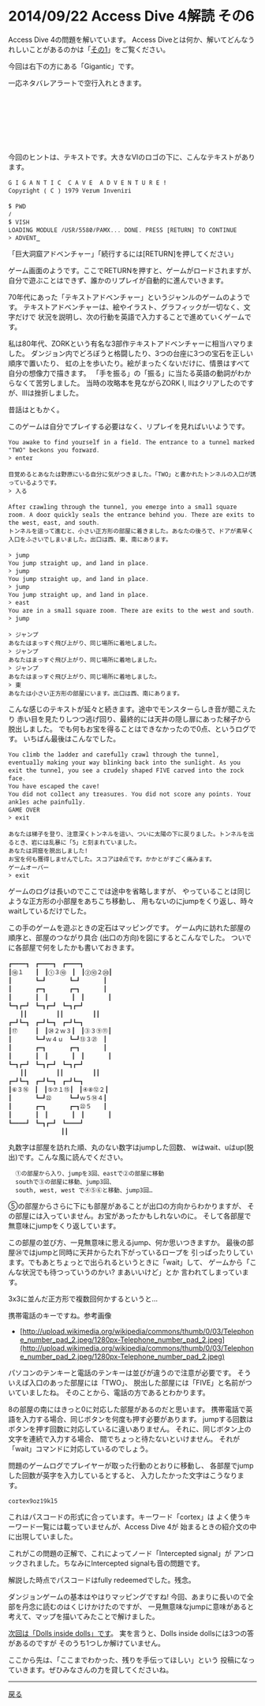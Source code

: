 <head>
  <link href="https://fonts.googleapis.com/css2?family=Noto+Sans+Mono&display=swap" rel="stylesheet">
  <style>
    code, pre {
      font-family: 'Noto Sans Mono', monospace;
    }
  </style>
</head>


# 2014/09/22 Access Dive 4解読 その6

Access Dive 4の問題を解いています。
Access Diveとは何か、解いてどんなうれしいことがあるのかは「[その1](./ad4_intro.md)」をご覧ください。

今回は右下の方にある「Gigantic」です。

一応ネタバレアラートで空行入れときます。

<br/><br/><br/><br/><br/><br/>

今回のヒントは、テキストです。大きなVIのロゴの下に、こんなテキストがあります。

```
G I G A N T I C  C A V E  A D V E N T U R E !
Copyright ( C ) 1979 Verum Inveniri

$ PWD
/
$ VISH
LOADING MODULE /USR/5580/PAMX... DONE. PRESS [RETURN] TO CONTINUE
> ADVENT_
```

「巨大洞窟アドベンチャー」「続行するには[RETURN]を押してください」

ゲーム画面のようです。ここでRETURNを押すと、ゲームがロードされますが、
自分で遊ぶことはできず、誰かのリプレイが自動的に進んでいきます。

70年代にあった「テキストアドベンチャー」というジャンルのゲームのようです。
テキストアドベンチャーは、絵やイラスト、グラフィックが一切なく、文字だけで
状況を説明し、次の行動を英語で入力することで進めていくゲームです。

私は80年代、ZORKという有名な3部作テキストアドベンチャーに相当ハマりました。
ダンジョン内でどろぼうと格闘したり、3つの台座に3つの宝石を正しい順序で置いたり、
虹の上を歩いたり。絵がまったくないだけに、情景はすべて自分の想像力で描きます。
「手を振る」の「振る」に当たる英語の動詞がわからなくて苦労しました。
当時の攻略本を見ながらZORK I, IIはクリアしたのですが、IIIは挫折しました。

昔話はともかく。

このゲームは自分でプレイする必要はなく、リプレイを見ればいいようです。

    You awake to find yourself in a field. The entrance to a tunnel marked "TWO" beckons you forward.
    > enter

    目覚めるとあなたは野原にいる自分に気がつきました。「TWO」と書かれたトンネルの入口が誘っているようです。
    > 入る

    After crawling through the tunnel, you emerge into a small square room. A door quickly seals the entrance behind you. There are exits to the west, east, and south.
    トンネルを這って進むと、小さい正方形の部屋に着きました。あなたの後ろで、ドアが素早く入口をふさいでしまいました。出口は西、東、南にあります。

    > jump
    You jump straight up, and land in place.
    > jump
    You jump straight up, and land in place.
    > jump
    You jump straight up, and land in place.
    > east
    You are in a small square room. There are exits to the west and south.
    > jump

    > ジャンプ
    あなたはまっすぐ飛び上がり、同じ場所に着地しました。
    > ジャンプ
    あなたはまっすぐ飛び上がり、同じ場所に着地しました。
    > ジャンプ
    あなたはまっすぐ飛び上がり、同じ場所に着地しました。
    > 東
    あなたは小さい正方形の部屋にいます。出口は西、南にあります。

こんな感じのテキストが延々と続きます。途中でモンスターらしき音が聞こえたり
赤い目を見たりしつつ逃げ回り、最終的には天井の隠し扉にあった梯子から脱出しました。
でも何もお宝を得ることはできなかったので0点、というログです。
いちばん最後はこんなでした。

    You climb the ladder and carefully crawl through the tunnel, eventually making your way blinking back into the sunlight. As you exit the tunnel, you see a crudely shaped FIVE carved into the rock face.
    You have escaped the cave!
    You did not collect any treasures. You did not score any points. Your ankles ache painfully.
    GAME OVER
    > exit

    あなたは梯子を登り、注意深くトンネルを這い、ついに太陽の下に戻りました。トンネルを出るとき、岩には乱暴に「5」と刻まれていました。
    あなたは洞窟を脱出しました!
    お宝を何も獲得しませんでした。スコアは0点です。かかとがすごく痛みます。
    ゲームオーバー
    > exit

ゲームのログは長いのでここでは途中を省略しますが、
やっていることは同じような正方形の小部屋をあちこち移動し、
用もないのにjumpをくり返し、時々waitしているだけでした。

この手のゲームを遊ぶときの定石はマッピングです。
ゲーム内に訪れた部屋の順序と、部屋のつながり具合
(出口の方向)を図にするとこんなでした。
ついでに各部屋で何をしたかも書いておきます。

```
┏━━━━┓　┏━━━━┓　┏━━━━┓
┃⑱１　　┃　┃①３⑲　┃　┃②⑩２⑳┃
┃　　　　┗━┛　　　　┗━┛　　　　┃
┃　　　　┏━┓　　　　┏━┓　　　　┃
┃　　　　┃　┃　　　　┃　┃　　　　┃
┗━┓┏━┛　┗━┓┏━┛　┗━┓┏━┛
　　┃┃　　　　　┃┃　　　　　┃┃　　
┏━┛┗━┓　┏━┛┗━┓　┏━┛┗━┓
┃⑰　　　┃　┃㉔２ｗ３┃　┃③３⑨⑪┃
┃　　　　┗━┛ｗ４ｕ　┗━┛⑬３㉑　┃
┃　　　　┏━┓　　　　┏━┓　　　　┃
┃　　　　┃　┃　　　　┃　┃　　　　┃
┗━┓┏━┛　┗━┓┏━┛　┗━┓┏━┛
　　┃┃　　　　　┃┃　　　　　┃┃　　
┏━┛┗━┓　┏━┛┗━┓　┏━┛┗━┓
┃⑥３⑯　┃　┃⑤⑦１⑮┃　┃④⑧⑫２┃
┃　　　　┗━┛㉒　　　┗━┛ｗ５⑭４┃
┃　　　　┏━┓　　　　┏━┓㉒５　　┃
┃　　　　┃　┃　　　　┃　┃　　　　┃
┗━━━━┛　┗━┓┏━┛　┗━━━━┛
　　　　　　　　　┃┃　　　　　　　　　
```

丸数字は部屋を訪れた順、丸のない数字はjumpした回数、
wはwait、uはup(脱出)です。こんな風に読んでください。
```
  ①の部屋から入り、jumpを3回、eastで②の部屋に移動
  southで③の部屋に移動、jump3回、
  south, west, west で④⑤⑥と移動、jump3回…
```

⑤の部屋からさらに下にも部屋があることが出口の方向からわかりますが、
その部屋には入っていません。お宝があったかもしれないのに。
そして各部屋で無意味にjumpをくり返しています。

この部屋の並び方、一見無意味に思えるjump、何か思いつきますか。
最後の部屋㉔ではjumpと同時に天井からたれ下がっているロープを
引っぱったりしています。でもあとちょっとで出られるというときに「wait」して、
ゲームから「こんな状況でも待つっていうのかい? まあいいけど」とか
言われてしまっています。

3x3に並んだ正方形で複数回何かするというと…

携帯電話のキーですね。参考画像
-  [http://upload.wikimedia.org/wikipedia/commons/thumb/0/03/Telephone_number_pad_2.jpeg/1280px-Telephone_number_pad_2.jpeg](http://upload.wikimedia.org/wikipedia/commons/thumb/0/03/Telephone_number_pad_2.jpeg/1280px-Telephone_number_pad_2.jpeg)

パソコンのテンキーと電話のテンキーは並びが違うので注意が必要です。
そういえば入口のあった部屋には「TWO」、
脱出した部屋には「FIVE」と名前がついていましたね。
そのことから、電話の方であるとわかります。

8の部屋の南にはきっと0に対応した部屋があるのだと思います。
携帯電話で英語を入力する場合、同じボタンを何度も押す必要があります。
jumpする回数はボタンを押す回数に対応しているに違いありません。
それに、同じボタン上の文字を連続で入力する場合、
間でちょっと待たないといけません。
それが「wait」コマンドに対応しているのでしょう。

問題のゲームログでプレイヤーが取った行動のとおりに移動し、
各部屋でjumpした回数が英字を入力しているとすると、
入力したかった文字はこうなります。

`cortex9oz19kl5`

これはパスコードの形式に合っています。キーワード「cortex」は
よく使うキーワード一覧には載っていませんが、Access Dive 4が
始まるときの紹介文の中に出現していました。

これがこの問題の正解で、これによってノード「Intercepted signal」が
アンロックされました。ちなみにIntercepted signalも音の問題です。

解説した時点でパスコードはfully redeemedでした。残念。

ダンジョンゲームの基本はやはりマッピングですね!
今回、あまりに長いので全部を丹念に読むのはくじけかけたのですが、
一見無意味なjumpに意味があると考えて、マップを描いてみたことで解けました。

[次回は「Dolls inside dolls」です](./ad4_dolls.md)。
実を言うと、Dolls inside dollsには3つの答があるのですが
そのうち1つしか解けていません。

ここから先は、「ここまでわかった、残りを手伝ってほしい」という
投稿になっていきます。ぜひみなさんの力を貸してくださいね。

----

[戻る](index.html)
